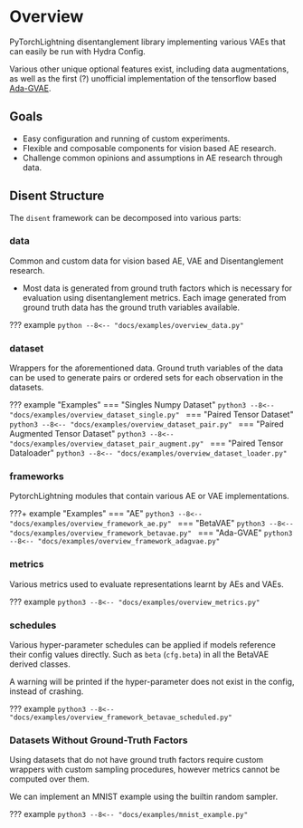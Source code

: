 # Overview

PyTorchLightning disentanglement library implementing various VAEs
that can easily be run with Hydra Config.

Various other unique optional features exist, including data augmentations,
as well as the first (?) unofficial implementation of the tensorflow based [Ada-GVAE](https://github.com/google-research/disentanglement_lib).

## Goals

- Easy configuration and running of custom experiments.
- Flexible and composable components for vision based AE research.
- Challenge common opinions and assumptions in AE research through data.

[comment]: <> (  > Dissent: "Opinions at odds with those commonly held.")

## Disent Structure

The `disent` framework can be decomposed into various parts:

### data

Common and custom data for vision based AE, VAE and Disentanglement research.

- Most data is generated from ground truth factors which is necessary for evaluation using disentanglement metrics.
  Each image generated from ground truth data has the ground truth variables available.
  
??? example
    ```python
    --8<-- "docs/examples/overview_data.py"
    ```

### dataset

Wrappers for the aforementioned data. Ground truth variables of the data can be used to generate pairs or ordered sets for each observation in the datasets.

??? example "Examples"
    === "Singles Numpy Dataset"
        ```python3
        --8<-- "docs/examples/overview_dataset_single.py"
        ```
    === "Paired Tensor Dataset"
        ```python3
        --8<-- "docs/examples/overview_dataset_pair.py"
        ```
    === "Paired Augmented Tensor Dataset"
        ```python3
        --8<-- "docs/examples/overview_dataset_pair_augment.py"
        ```
    === "Paired Tensor Dataloader"
        ```python3
        --8<-- "docs/examples/overview_dataset_loader.py"
        ```


### frameworks

PytorchLightning modules that contain various AE or VAE implementations.

???+ example "Examples"
    === "AE"
        ```python3
        --8<-- "docs/examples/overview_framework_ae.py"
        ```
    === "BetaVAE"
        ```python3
        --8<-- "docs/examples/overview_framework_betavae.py"
        ```
    === "Ada-GVAE"
        ```python3
        --8<-- "docs/examples/overview_framework_adagvae.py"
        ```


### metrics

Various metrics used to evaluate representations learnt by AEs and VAEs.

??? example
    ```python3
    --8<-- "docs/examples/overview_metrics.py"
    ```

### schedules

Various hyper-parameter schedules can be applied if models reference
their config values directly. Such as `beta` (`cfg.beta`) in all the BetaVAE derived classes.

A warning will be printed if the hyper-parameter does not exist in the config, instead of crashing.

??? example
    ```python3
    --8<-- "docs/examples/overview_framework_betavae_scheduled.py"
    ```

### Datasets Without Ground-Truth Factors

Using datasets that do not have ground truth factors require custom wrappers with
custom sampling procedures, however metrics cannot be computed over them.

We can implement an MNIST example using the builtin random sampler.

??? example
    ```python3
    --8<-- "docs/examples/mnist_example.py"
    ```
